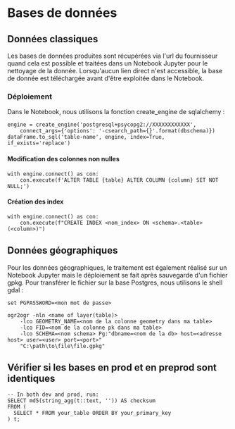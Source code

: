 # Bases de données

## Données classiques

Les bases de données produites sont récupérées via l'url du fournisseur quand cela est possible et traitées dans un Notebook Jupyter pour le nettoyage de la donnée.
Lorsqu'aucun lien direct n'est accessible, la base de donnée est téléchargée avant d'être exploitée dans le Notebook.

### Déploiement

Dans le Notebook, nous utilisons la fonction create_engine de sqlalchemy :

```
engine = create_engine('postgresql+psycopg2://XXXXXXXXXXXX',
    connect_args={'options': '-csearch_path={}'.format(dbschema)})
dataFrame.to_sql('table-name', engine, index=True, if_exists='replace')
```

#### Modification des colonnes non nulles

```
with engine.connect() as con:
    con.execute(f'ALTER TABLE {table} ALTER COLUMN {column} SET NOT NULL;')
```

#### Création des index

```
with engine.connect() as con:
    con.execute(f"CREATE INDEX <nom_index> ON <schema>.<table> (<column>)")
```

## Données géographiques

Pour les données géographiques, le traitement est également réalisé sur un Notebook Jupyter mais le déploiement se fait après sauvegarde d'un fichier gpkg.
Pour transférer le fichier sur la base Postgres, nous utilisons le shell gdal :

```
set PGPASSWORD=<mon mot de passe>

ogr2ogr -nln <name of layer(table)>
    -lco GEOMETRY_NAME=<nom de la colonne geometry dans ma table>
    -lco FID=<nom de la colonne pk dans ma table>
    -lco SCHEMA=<nom schema> Pg:"dbname=<nom de la db> host=<adresse host> user=<user> port=<port>"
    "C:\path\to\file\file.gpkg"
```
## Vérifier si les bases en prod et en preprod sont identiques

```
-- In both dev and prod, run:
SELECT md5(string_agg(t::text, '')) AS checksum
FROM (
  SELECT * FROM your_table ORDER BY your_primary_key
) t;

```
